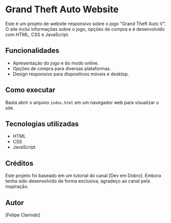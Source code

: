 # Grand Theft Auto Website

Este é um projeto de website responsivo sobre o jogo "Grand Theft Auto V". O site inclui informações sobre o jogo, opções de compra e é desenvolvido com HTML, CSS e JavaScript.

## Funcionalidades

- Apresentação do jogo e do modo online.
- Opções de compra para diversas plataformas.
- Design responsivo para dispositivos móveis e desktop.

## Como executar

Basta abrir o arquivo `index.html` em um navegador web para visualizar o site.

## Tecnologias utilizadas

- HTML
- CSS
- JavaScript

## Créditos

Este projeto foi baseado em um tutorial do canal [Dev em Dobro]. Embora tenha sido desenvolvido de forma exclusiva, agradeço ao canal pela inspiração.

## Autor

[Felipe Clarindo]
